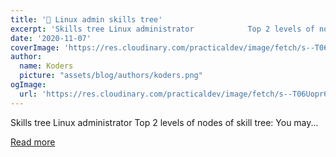 ```yaml
---
title: '🐧 Linux admin skills tree'
excerpt: 'Skills tree Linux administrator            Top 2 levels of nodes of skill tree:    You may...'
date: '2020-11-07'
coverImage: 'https://res.cloudinary.com/practicaldev/image/fetch/s--T06Uopr6--/c_imagga_scale,f_auto,fl_progressive,h_420,q_auto,w_1000/https://dev-to-uploads.s3.amazonaws.com/i/2e4mrpqgqp5njikrhd8l.jpeg'
author:
  name: Koders
  picture: "assets/blog/authors/koders.png"
ogImage:
  url: 'https://res.cloudinary.com/practicaldev/image/fetch/s--T06Uopr6--/c_imagga_scale,f_auto,fl_progressive,h_420,q_auto,w_1000/https://dev-to-uploads.s3.amazonaws.com/i/2e4mrpqgqp5njikrhd8l.jpeg'
---
```


Skills tree Linux administrator            Top 2 levels of nodes of skill tree:    You may...

[Read more](https://dev.to/roadmaps/linux-admin-skills-tree-137l)
